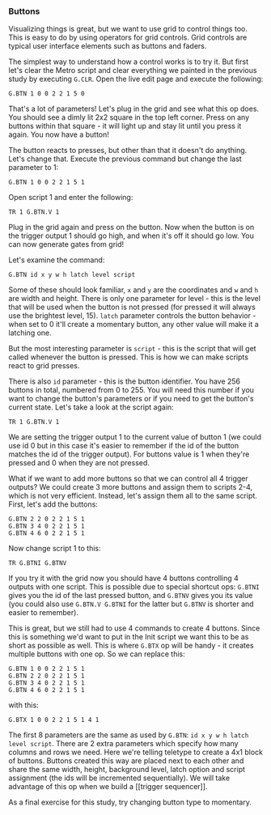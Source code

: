 ### Buttons
Visualizing things is great, but we want to use grid to control things too. This is easy to do by using operators for grid controls. Grid controls are typical user interface elements such as buttons and faders.

The simplest way to understand how a control works is to try it. But first let's clear the Metro script and 
clear everything we painted in the previous study by executing `G.CLR`. Open the live edit page and execute the following:

`G.BTN 1 0 0 2 2 1 5 0`

That's a lot of parameters! Let's plug in the grid and see what this op does. You should see a dimly lit 2x2 square in the top left corner. Press on any buttons within that square - it will light up and stay lit until you press it again. You now have a button!

The button reacts to presses, but other than that it doesn't do anything. Let's change that. Execute the previous command but change the last parameter to 1:

`G.BTN 1 0 0 2 2 1 5 1`

Open script 1 and enter the following:

`TR 1 G.BTN.V 1`

Plug in the grid again and press on the button. Now when the button is on the trigger output 1 should go high, and when it's off it should go low. You can now generate gates from grid!

Let's examine the command:

`G.BTN id x y w h latch level script`

Some of these should look familiar, `x` and `y` are the coordinates and `w` and `h` are width and height. There is only one parameter for level - this is the level that will be used when the button is not pressed (for pressed it will always use the brightest level, 15). `latch` parameter controls the button behavior - when set to 0 it'll create a momentary button, any other value will make it a latching one.

But the most interesting parameter is `script` - this is the script that will get called whenever the button is pressed. This is how we can make scripts react to grid presses.

There is also `id` parameter - this is the button identifier. You have 256 buttons in total, numbered from 0 to 255. You will need this number if you want to change the button's parameters or if you need to get the button's current state. Let's take a look at the script again:

`TR 1 G.BTN.V 1`

We are setting the trigger output 1 to the current value of button 1 (we could use id 0 but in this case it's easier to remember if the id of the button matches the id of the trigger output). For buttons value is 1 when they're pressed and 0 when they are not pressed.

What if we want to add more buttons so that we can control all 4 trigger outputs? We could create 3 more buttons and assign them to scripts 2-4, which is not very efficient. Instead, let's assign them all to the same script. First, let's add the buttons:

`G.BTN 2 2 0 2 2 1 5 1`  
`G.BTN 3 4 0 2 2 1 5 1`  
`G.BTN 4 6 0 2 2 1 5 1`

Now change script 1 to this:

`TR G.BTNI G.BTNV`

If you try it with the grid now you should have 4 buttons controlling 4 outputs with one script. This is possible due to special shortcut ops: `G.BTNI` gives you the id of the last pressed button, and `G.BTNV` gives you its value (you could also use `G.BTN.V G.BTNI` for the latter but `G.BTNV` is shorter and easier to remember).

This is great, but we still had to use 4 commands to create 4 buttons. Since this is something we'd want to put in the Init script we want this to be as short as possible as well. This is where `G.BTX` op will be handy - it creates multiple buttons with one op. So we can replace this:

`G.BTN 1 0 0 2 2 1 5 1`  
`G.BTN 2 2 0 2 2 1 5 1`  
`G.BTN 3 4 0 2 2 1 5 1`  
`G.BTN 4 6 0 2 2 1 5 1`

with this:

`G.BTX 1 0 0 2 2 1 5 1 4 1`

The first 8 parameters are the same as used by `G.BTN`: `id x y w h latch level script`. There are 2 extra parameters which specify how many columns and rows we need. Here we're telling teletype to create a 4x1 block of buttons. Buttons created this way are placed next to each other and share the same width, height, background level, latch option and script assignment (the ids will be incremented sequentially). We will take advantage of this op when we build a [[trigger sequencer]].

As a final exercise for this study, try changing button type to momentary.

